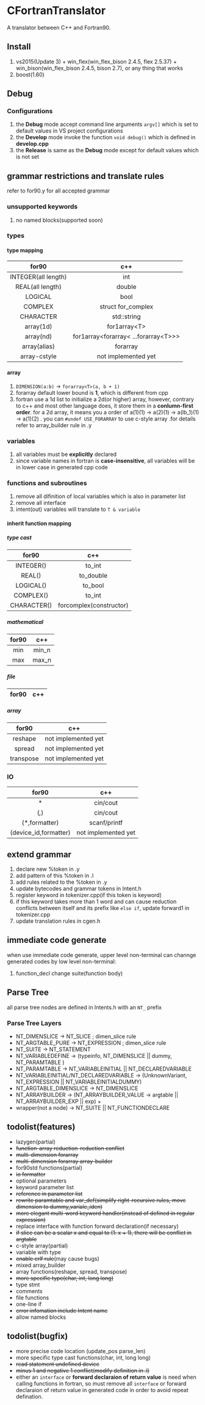 # CFortranTranslator
A translator between C++ and Fortran90.

## Install
1. vs2015(Update 3) + win_flex(win_flex_bison 2.4.5, flex 2.5.37) + win_bison(win_flex_bison 2.4.5, bison 2.7), or any thing that works
2. boost(1.60)

## Debug
### Configurations
1. the **Debug** mode accept command line arguments `argv[]` which is set to default values in VS project configurations
2. the **Develop** mode invoke the function `void debug()` which is defined in **develop.cpp**
3. the **Release** is same as the **Debug** mode except for default values which is not set

## grammar restrictions and translate rules
refer to for90.y for all accepted grammar
### unsupported keywords

1. no named blocks(supported soon)

### types
#### type mapping

|for90|c++|
|:-:|:-:|
|INTEGER(all length)|int|
|REAL(all length)|double|
|LOGICAL|bool|
|COMPLEX|struct for_complex|
|CHARACTER|std::string|
|array(1d)|for1array&lt;T&gt;|
|array(nd)|for1array&lt;forarray&lt; ...forarray&lt;T&gt;&gt;&gt;|
|array(alias)|forarray|
|array-cstyle|not implemented yet|

#### array
1. `DIMENSION(a:b)` -> `forarray<T>(a, b + 1)`
2. forarray default lower bound is **1**, which is different from cpp
3. fortran use a 1d list to initialize a 2d(or higher) array, however, contrary to c++ and most other language does, it store them in a **conlumn-first order**. for a 2d array, it means you a order of a(1)(1) -> a(2)(1) -> a(lb_1)(1) -> a(1)(2) . you can `#undef USE_FORARRAY` to use c-style array .for details refer to array_builder rule in .y

### variables
1. all variables must be **explicitly** declared
2. since variable names in fortran is **case-insensitive**, all variables will be in lower case in generated cpp code

### functions and subroutines
1. remove all difinition of local variables which is also in parameter list
2. remove all interface
3. intent(out) variables will translate to `T & variable`

#### inherit function mapping
##### type cast
|for90|c++|
|:-:|:-:|
|INTEGER()|to_int|
|REAL()|to_double|
|LOGICAL()|to_bool|
|COMPLEX()|to_int|
|CHARACTER()|forcomplex(constructor)|

##### mathematical
|for90|c++|
|:-:|:-:|
|min|min_n|
|max|max_n|

##### file
|for90|c++|
|:-:|:-:|

##### array
|for90|c++|
|:-:|:-:|
|reshape|not implemented yet|
|spread|not implemented yet|
|transpose|not implemented yet|

### IO
|for90|c++|
|:-:|:-:|
|*|cin/cout|
|(*,*)|cin/cout|
|(*,formatter)|scanf/printf|
|(device_id,formatter)|not implemented yet|

## extend grammar
1. declare new %token in .y
2. add pattern of this %token in .l
3. add rules related to the %token in .y
4. update bytecodes and grammar tokens in Intent.h
5. register keyword in tokenizer.cpp(if this token is keyword)
6. if this keyword takes more than 1 word and can cause reduction conflicts between itself and its prefix like `else if`, update forward1 in tokenizer.cpp
7. update translation rules in cgen.h

## immediate code generate
when use immediate code generate, upper level non-terminal can channge generated codes by low level non-terminal:
1. function_decl change suite(function body)

## Parse Tree
all parse tree nodes are defined in Intents.h with an `NT_` prefix
### Parse Tree Layers
- NT_DIMENSLICE -> NT_SLICE ; dimen_slice rule
- NT_ARGTABLE_PURE -> NT_EXPRESSION ; dimen_slice rule
- NT_SUITE -> NT_STATEMENT
- NT_VARIABLEDEFINE -> (typeinfo, NT_DIMENSLICE || dummy, NT_PARAMTABLE )
- NT_PARAMTABLE -> NT_VARIABLEINITIAL || NT_DECLAREDVARIABLE
- NT_VARIABLEINITIAL/NT_DECLAREDVARIABLE -> (UnknownVariant, NT_EXPRESSION || NT_VARIABLEINITIALDUMMY)
- NT_ARGTABLE_DIMENSLICE -> NT_DIMENSLICE
- NT_ARRAYBUILDER -> (NT_ARRAYBUILDER_VALUE -> argtable || NT_ARRAYBUILDER_EXP || exp) +
- wrapper(not a node) -> NT_SUITE || NT_FUNCTIONDECLARE

## todolist(features)
- lazygen(partial)
- ~~function-array reduction-reduction conflict~~
- ~~multi-dimension forarray~~
- ~~multi-dimension forarray array-builder~~
- for90std functions(partial)
- ~~io formatter~~
- optional parameters
- keyword parameter list
- ~~reference in parameter list~~
- ~~rewrite paramtable and var_def(simplify right-recursive rules, move dimension to dummy_variale_iden)~~
- ~~more elegant multi-word keyword handler(instead of defined in regular expression)~~
- replace interface with function forward declaration(if necessary)
- ~~if slice can be a scalar x and equal to (1: x + 1), there will be conflict in argtable~~
- c-style array(partial)
- variable with type
- ~~enable crlf rule~~(may cause bugs)
- mixed array_builder
- array functions(reshape, spread, transpose)
- ~~more specific type(char, int, long long)~~
- type stmt
- comments
- file functions
- one-line if
- ~~error infomation include Intent name~~
- allow named blocks

## todolist(bugfix)
- more precise code location (update_pos parse_len)
- more specific type cast functions(char, int, long long)
- ~~read statement undefined device~~
- ~~minus 1 and negative 1 conflict(modify definition in .l)~~
- either an `interface` or **forward declaraion of return value** is need when calling functions in fortran, so must remove all `interface` or forward declaraion of return value in generated code in order to avoid repeat defination.